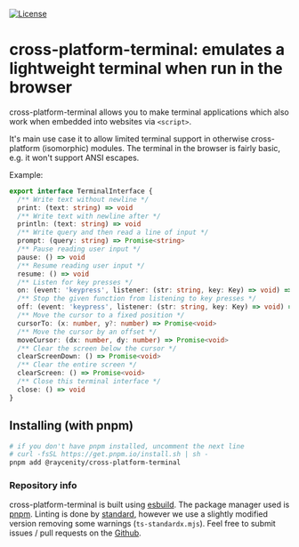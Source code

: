 [![License](https://img.shields.io/badge/License-Apache_2.0-blue.svg)](https://opensource.org/licenses/Apache-2.0)

# cross-platform-terminal: emulates a lightweight terminal when run in the browser

cross-platform-terminal allows you to make terminal applications which also work when embedded into websites via `<script>`.

It's main use case it to allow limited terminal support in otherwise cross-platform (isomorphic) modules. The terminal in the browser is fairly basic, e.g. it won't support ANSI escapes.

Example:

```ts
export interface TerminalInterface {
  /** Write text without newline */
  print: (text: string) => void
  /** Write text with newline after */
  println: (text: string) => void
  /** Write query and then read a line of input */
  prompt: (query: string) => Promise<string>
  /** Pause reading user input */
  pause: () => void
  /** Resume reading user input */
  resume: () => void
  /** Listen for key presses */
  on: (event: 'keypress', listener: (str: string, key: Key) => void) => void
  /** Stop the given function from listening to key presses */
  off: (event: 'keypress', listener: (str: string, key: Key) => void) => void
  /** Move the cursor to a fixed position */
  cursorTo: (x: number, y?: number) => Promise<void>
  /** Move the cursor by an offset */
  moveCursor: (dx: number, dy: number) => Promise<void>
  /** Clear the screen below the cursor */
  clearScreenDown: () => Promise<void>
  /** Clear the entire screen */
  clearScreen: () => Promise<void>
  /** Close this terminal interface */
  close: () => void
}
```

## Installing (with pnpm)

```bash
# if you don't have pnpm installed, uncomment the next line
# curl -fsSL https://get.pnpm.io/install.sh | sh -
pnpm add @raycenity/cross-platform-terminal
```

### Repository info

cross-platform-terminal is built using [esbuild](https://esbuild.org/). The package manager used is [pnpm](https://pnpm.io/). Linting is done by [standard](https://standardjs.com/), however we use a slightly modified version removing some warnings (`ts-standardx.mjs`). Feel free to submit issues / pull requests on the [Github](https://github.com/Jakobeha/cross-platform-terminal).
